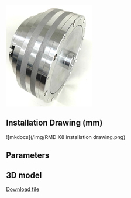 ![img.png](img.png)
## **Installation Drawing (mm)**
![mkdocs](/img/RMD X8 installation drawing.png)
## **Parameters**

## **3D model**
[Download file](/download/RMD-X8.STEP)


